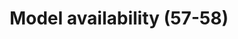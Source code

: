 ---
layout: home
title: Model availability (57-58)
parent: Open Science (Item#53-58)
nav_order: 3
has_children: true
---